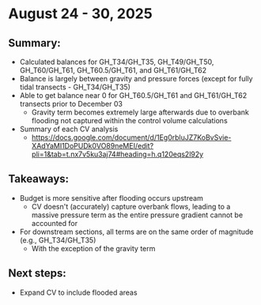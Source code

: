 # August 24 - 30, 2025

## Summary:
* Calculated balances for GH_T34/GH_T35, GH_T49/GH_T50, GH_T60/GH_T61, GH_T60.5/GH_T61, and GH_T61/GH_T62
* Balance is largely between gravity and pressure forces (except for fully tidal transects - GH_T34/GH_T35)
* Able to get balance near 0 for GH_T60.5/GH_T61 and GH_T61/GH_T62 transects prior to December 03
	* Gravity term becomes extremely large afterwards due to overbank flooding not captured within the control volume calculations
* Summary of each CV analysis
	- https://docs.google.com/document/d/1Eg0rbluJZ7KoBvSvie-XAdYaMI1DoPUDk0VO89neMEI/edit?pli=1&tab=t.nx7v5ku3aj74#heading=h.q120eqs2l92y

## Takeaways:
* Budget is more sensitive after flooding occurs upstream 
	* CV doesn't (accurately) capture overbank flows, leading to a massive pressure term as the entire pressure gradient cannot be accounted for
* For downstream sections, all terms are on the same order of magnitude (e.g., GH_T34/GH_T35)
	* With the exception of the gravity term


## Next steps:
* Expand CV to include flooded areas